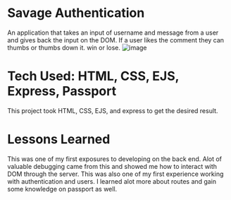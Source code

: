 # Savage Authentication
An application that takes an input of username and message from a user and gives back 
the input on the DOM. If a user likes the comment they can thumbs or thumbs down it.
win or lose.
![image](https://user-images.githubusercontent.com/112406976/200210981-cb43e6fb-ae08-4822-a323-71b823694602.png)
# Tech Used: HTML, CSS, EJS, Express, Passport
This project took HTML, CSS, EJS, and express to get the desired result. 
# Lessons Learned
This was one of my first exposures to developing on the back end. Alot of valuable debugging came from this
and showed me how to interact with DOM through the server. This was also one of my first experience working with
authentication and users. I learned alot more about routes and gain some knowledge on passport as well.
